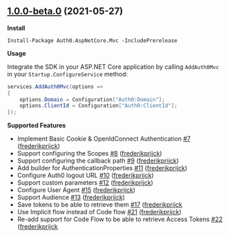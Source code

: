 ## [1.0.0-beta.0](https://github.com/auth0/auth0-aspnetcore-mvc/tree/v1.0.0-beta.0) (2021-05-27)

**Install**

```
Install-Package Auth0.AspNetCore.Mvc -IncludePrerelease
```

**Usage**

Integrate the SDK in your ASP.NET Core application by calling `AddAuth0Mvc` in your `Startup.ConfigureService` method:

```csharp
services.AddAuth0Mvc(options =>
{
    options.Domain = Configuration["Auth0:Domain"];
    options.ClientId = Configuration["Auth0:ClientId"];
});
```

**Supported Features**

- Implement Basic Cookie & OpenIdConnect Authentication [#7](https://github.com/auth0/auth0-aspnetcore-mvc/pull/7) ([frederikprijck](https://github.com/frederikprijck))
- Support configuring the Scopes [#8](https://github.com/auth0/auth0-aspnetcore-mvc/pull/8) ([frederikprijck](https://github.com/frederikprijck))
- Support configuring the callback path [#9](https://github.com/auth0/auth0-aspnetcore-mvc/pull/9) ([frederikprijck](https://github.com/frederikprijck))
- Add builder for AuthenticationProperties [#11](https://github.com/auth0/auth0-aspnetcore-mvc/pull/11) ([frederikprijck](https://github.com/frederikprijck))
- Configure Auth0 logout URL [#10](https://github.com/auth0/auth0-aspnetcore-mvc/pull/10) ([frederikprijck](https://github.com/frederikprijck))
- Support custom parameters [#12](https://github.com/auth0/auth0-aspnetcore-mvc/pull/12) ([frederikprijck](https://github.com/frederikprijck))
- Configure User Agent [#15](https://github.com/auth0/auth0-aspnetcore-mvc/pull/15) ([frederikprijck](https://github.com/frederikprijck))
- Support Audience [#13](https://github.com/auth0/auth0-aspnetcore-mvc/pull/13) ([frederikprijck](https://github.com/frederikprijck))
- Save tokens to be able to retrieve them [#17](https://github.com/auth0/auth0-aspnetcore-mvc/pull/17) ([frederikprijck](https://github.com/frederikprijck)
- Use Implicit flow instead of Code flow [#21](https://github.com/auth0/auth0-aspnetcore-mvc/pull/21) ([frederikprijck](https://github.com/frederikprijck))
- Re-add support for Code Flow to be able to retrieve Access Tokens [#22](https://github.com/auth0/auth0-aspnetcore-mvc/pull/22) ([frederikprijck](https://github.com/frederikprijck)
